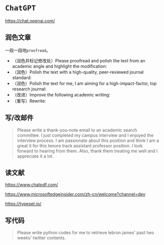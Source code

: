 # `ChatGPT`

https://chat.openai.com/

## 润色文章

一段一段地`proofread`。

- （润色并标记修改处）Please proofread and polish the text from an academic angle and highlight the modification:
- （润色）Polish the text with a high-quality, peer-reviewed journal standard:
- （润色）Polish the text for me, I am aiming for a high-impact-factor, top research journal:
- （改进）Improve the following academic writing:
- （重写）Rewrite:

## 写/改邮件

> Please write a thank-you-note email to an academic search committee. I just completed my campus interview and I enjoyed the interview process. I am passionate about this position and think I am a great it for this tenure track assistant professor position. I look forward to hearing from them. Also, thank them treating me well and I appreciate it a lot.

## 读文献

https://www.chatpdf.com/

https://www.microsoftedgeinsider.com/zh-cn/welcome?channel=dev

https://typeset.io/

## 写代码

> Please write python codes for me to retrieve lebron james' past two weeks' twitter contents.

